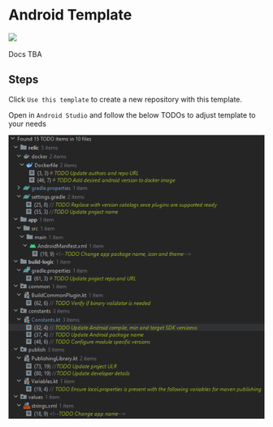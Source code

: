 # Android Template

<img src="https://img.shields.io/github/workflow/status/arunkumar9t2/android-template/CI?logo=GitHub&style=flat-square">

Docs TBA

## Steps

Click `Use this template` to create a new repository with this template.

Open in `Android Studio` and follow the below TODOs to adjust template to your needs

![docs/image/todo.png](docs/images/todo.png)
